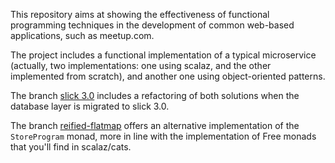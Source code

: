 This repository aims at showing the effectiveness of functional programming techniques 
in the development of common web-based applications, such as meetup.com.

The project includes a functional implementation of a typical microservice (actually, two implementations: one using scalaz, and the other implemented from scratch), and another one using object-oriented patterns. 

The branch [slick 3.0](https://github.com/hablapps/meetapp/tree/slick_3.0) includes a refactoring of both solutions when the database layer is migrated to slick 3.0.

The branch [reified-flatmap](https://github.com/hablapps/meetapp/tree/reified-flatmap) offers an alternative implementation of the `StoreProgram` monad, more in line with the implementation of Free monads that you'll find in scalaz/cats.